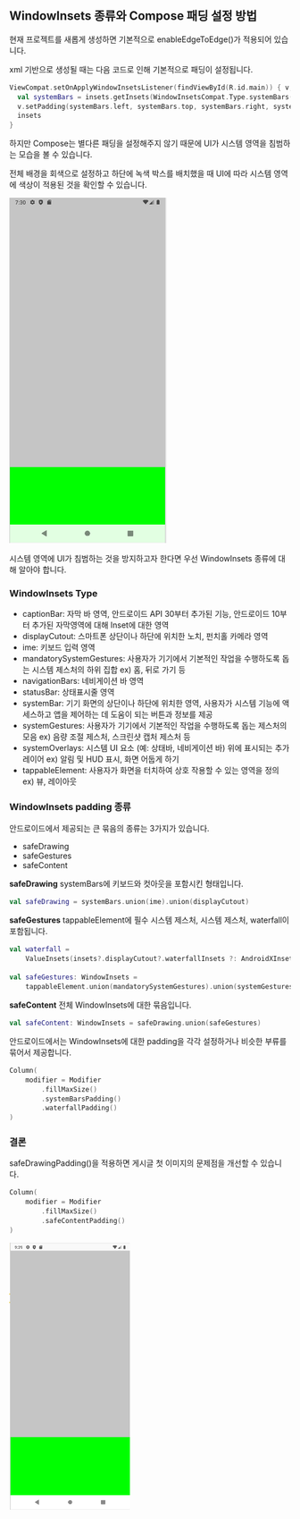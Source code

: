 ## WindowInsets 종류와 Compose 패딩 설정 방법

현재 프로젝트를 새롭게 생성하면 기본적으로 enableEdgeToEdge()가 적용되어 있습니다. 

xml 기반으로 생성될 때는 다음 코드로 인해 기본적으로 패딩이 설정됩니다.
```kotlin
ViewCompat.setOnApplyWindowInsetsListener(findViewById(R.id.main)) { v, insets ->
  val systemBars = insets.getInsets(WindowInsetsCompat.Type.systemBars())
  v.setPadding(systemBars.left, systemBars.top, systemBars.right, systemBars.bottom)
  insets
}
```

하지만 Compose는 별다른 패딩을 설정해주지 않기 때문에 UI가 시스템 영역을 침범하는 모습을 볼 수 있습니다.

전체 배경을 회색으로 설정하고 하단에 녹색 박스를 배치했을 때 UI에 따라 시스템 영역에 색상이 적용된 것을 확인할 수 있습니다.

![example1](example1.png)

시스템 영역에 UI가 침범하는 것을 방지하고자 한다면 우선 WindowInsets 종류에 대해 알아야 합니다.

### WindowInsets Type
- captionBar: 자막 바 영역, 안드로이드 API 30부터 추가된 기능, 안드로이드 10부터 추가된 자막영역에 대해 Inset에 대한 영역
- displayCutout: 스마트폰 상단이나 하단에 위치한 노치, 펀치홀 카메라 영역
- ime: 키보드 입력 영역
- mandatorySystemGestures: 사용자가 기기에서 기본적인 작업을 수행하도록 돕는 시스템 제스처의 하위 집합 ex) 홈, 뒤로 가기 등
- navigationBars: 네비게이션 바 영역
- statusBar: 상태표시줄 영역
- systemBar: 기기 화면의 상단이나 하단에 위치한 영역, 사용자가 시스템 기능에 액세스하고 앱을 제어하는 데 도움이 되는 버튼과 정보를 제공
- systemGestures: 사용자가 기기에서 기본적인 작업을 수행하도록 돕는 제스처의 모음 ex) 음량 조절 제스처, 스크린샷 캡처 제스처 등
- systemOverlays: 시스템 UI 요소 (예: 상태바, 네비게이션 바) 위에 표시되는 추가 레이어 ex) 알림 및 HUD 표시, 화면 어둡게 하기
- tappableElement: 사용자가 화면을 터치하여 상호 작용할 수 있는 영역을 정의 ex) 뷰, 레이아웃

### WindowInsets padding 종류
안드로이드에서 제공되는 큰 묶음의 종류는 3가지가 있습니다.
- safeDrawing
- safeGestures
- safeContent

<b>safeDrawing</b>
systemBars에 키보드와 컷아웃을 포함시킨 형태입니다.
```kotlin
val safeDrawing = systemBars.union(ime).union(displayCutout)
```

<b>safeGestures</b>
tappableElement에 필수 시스템 제스처, 시스템 제스처, waterfall이 포함됩니다.
```kotlin
val waterfall =
    ValueInsets(insets?.displayCutout?.waterfallInsets ?: AndroidXInsets.NONE, "waterfall")

val safeGestures: WindowInsets =
    tappableElement.union(mandatorySystemGestures).union(systemGestures).union(waterfall)
```

<b>safeContent</b>
전체 WindowInsets에 대한 묶음입니다.
```kotlin
val safeContent: WindowInsets = safeDrawing.union(safeGestures)
```

안드로이드에서는 WindowInsets에 대한 padding을 각각 설정하거나 비슷한 부류를 묶어서 제공합니다.
```kotlin
Column(
    modifier = Modifier
        .fillMaxSize()
        .systemBarsPadding()
        .waterfallPadding()
)
```

### 결론
safeDrawingPadding()을 적용하면 게시글 첫 이미지의 문제점을 개선할 수 있습니다.
```kotlin
Column(
    modifier = Modifier
        .fillMaxSize()
        .safeContentPadding()
)
```

![example2](example2.png)